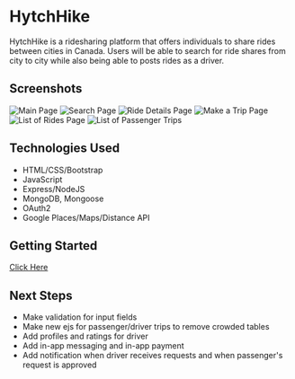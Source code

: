 # HytchHike
HytchHike is a ridesharing platform that offers individuals to share rides between cities in Canada. Users will be able to search for ride shares from city to city while also being able to posts rides as a driver.
## Screenshots
![Main Page](https://i.imgur.com/CYaKm60.png)
![Search Page](https://i.imgur.com/j0d8yIw.png)
![Ride Details Page](https://i.imgur.com/aQUBu2e.png)
![Make a Trip Page](https://i.imgur.com/hWKTVyM.png)
![List of Rides Page](https://i.imgur.com/GPRqEPZ.png)
![List of Passenger Trips](https://i.imgur.com/pY2UYSW.png)
## Technologies Used
* HTML/CSS/Bootstrap
* JavaScript
* Express/NodeJS
* MongoDB, Mongoose
* OAuth2
* Google Places/Maps/Distance API
## Getting Started
[Click Here](https://hytchhike.herokuapp.com)
## Next Steps
* Make validation for input fields
* Make new ejs for passenger/driver trips to remove crowded tables
* Add profiles and ratings for driver 
* Add in-app messaging and in-app payment
* Add notification when driver receives requests and when passenger's request is approved

